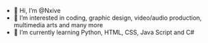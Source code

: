 - 👋 Hi, I’m @Nxive
- 👀 I’m interested in coding, graphic design, video/audio production, multimedia arts and many more
- 🌱 I’m currently learning Python, HTML, CSS, Java Script and C#

<!---
Nxive/Nxive is a ✨ special ✨ repository because its `README.md` (this file) appears on your GitHub profile.
You can click the Preview link to take a look at your changes.
--->
